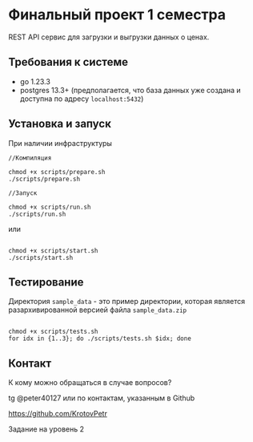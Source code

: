 # Финальный проект 1 семестра

REST API сервис для загрузки и выгрузки данных о ценах.

## Требования к системе

- go 1.23.3
- postgres 13.3+ (предполагается, что база данных уже создана и доступна по адресу `localhost:5432`)

## Установка и запуск

При наличии инфраструктуры
```
//Компиляция

chmod +x scripts/prepare.sh
./scripts/prepare.sh

//Запуск

chmod +x scripts/run.sh
./scripts/run.sh
```

или

```

chmod +x scripts/start.sh
./scripts/start.sh

```


## Тестирование

Директория `sample_data` - это пример директории, которая является разархивированной версией файла `sample_data.zip`

```

chmod +x scripts/tests.sh
for idx in {1..3}; do ./scripts/tests.sh $idx; done

```

## Контакт

К кому можно обращаться в случае вопросов?

tg @peter40127 или по контактам, указанным в Github

https://github.com/KrotovPetr

Задание на уровень 2
